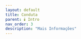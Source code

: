 ```yaml
---
layout: default
title: Conduta
parent: 🕯️ Intro
nav_order: 3
description: "Mais Informações"
---
```

